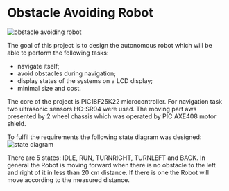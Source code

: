 # Obstacle Avoiding Robot

![obstacle avoiding robot](https://github.com/Anna-Little-Bird/Obstacle-Avoiding-Robot/blob/master/Photos/1.jpg)

The goal of this project is to design the autonomous robot which will be able to perform the following tasks:
-	navigate itself;
-	avoid obstacles during navigation;
-	display states of the systems on a LCD display;
-	minimal size and cost.

The core of the project is PIC18F25K22 microcontroller. For navigation task two ultrasonic sensors HC-SR04 were used. The moving part aws presented by 2 wheel chassis which was operated by PIC AXE408 motor shield.

To fulfil the requirements the following state diagram was designed:
![state diagram](https://github.com/Anna-Little-Bird/Obstacle-Avoiding-Robot/blob/master/Photos/State%20Diagram.jpg)

There are 5 states: IDLE, RUN, TURNRIGHT, TURNLEFT and BACK. In general the Robot is moving forward when there is no obstacle to the left and right of it in less than 20 cm distance. If there is one the Robot will move according to the measured distance.

